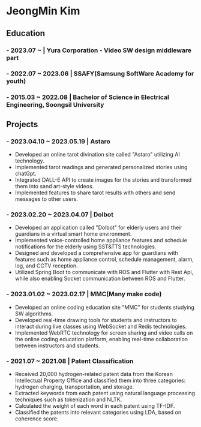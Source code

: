 # JeongMin Kim


## Education

### - 2023.07 ~ | Yura Corporation - Video SW design middleware part

### - 2022.07 ~ 2023.06 | SSAFY(Samsung SoftWare Academy for youth)

### - 2015.03 ~ 2022.08 | Bachelor of Science in Electrical Engineering, Soongsil University


## Projects

### - 2023.04.10 ~ 2023.05.19 | Astaro

- Developed an online tarot divination site called "Astaro" utilizing AI technology.
- Implemented tarot readings and generated personalized stories using chatGpt.
- Integrated DALL-E API to create images for the stories and transformed them into sand art-style videos.
- Implemented features to share tarot results with others and send messages to other users.

### - 2023.02.20 ~ 2023.04.07 | Dolbot

- Developed an application called "Dolbot" for elderly users and their guardians in a virtual smart home environment.
- Implemented voice-controlled home appliance features and schedule notifications for the elderly using SST&TTS technologies.
- Designed and developed a comprehensive app for guardians with features such as home appliance control, schedule management, alarm, log, and CCTV reception.
- Utilized Spring Boot to communicate with ROS and Flutter with Rest Api, while also enabling Socket communication between ROS and Flutter.

### - 2023.01.02 ~ 2023.02.17 | MMC(Many make code)

- Developed an online coding education site "MMC" for students studying SW algorithms.
- Developed real-time drawing tools for students and instructors to interact during live classes using WebSocket and Redis technologies.
- Implemented WebRTC technology for screen sharing and video calls on the online coding education platform, enabling real-time collaboration between instructors and students.

### - 2021.07 ~ 2021.08 | Patent Classification

- Received 20,000 hydrogen-related patent data from the Korean Intellectual Property Office and classified them into three categories: hydrogen charging, transportation, and storage.
- Extracted keywords from each patent using natural language processing techniques such as tokenization and NLTK.
- Calculated the weight of each word in each patent using TF-IDF.
- Classified the patents into relevant categories using LDA, based on coherence score.
